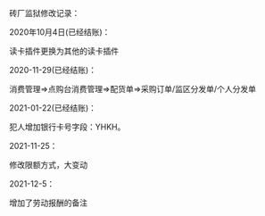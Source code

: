 砖厂监狱修改记录：



2020年10月4日(已经结账)：

读卡插件更换为其他的读卡插件





2020-11-29(已经结账)：

消费管理=>点购台消费管理=>配货单=>采购订单/监区分发单/个人分发单



2021-01-22(已经结账)：

犯人增加银行卡号字段：YHKH。



2021-11-25：

修改限额方式，大变动

2021-12-5：

增加了劳动报酬的备注